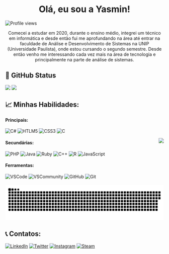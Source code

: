 
<!-- Título -->
<h1 align="center"> Olá, eu sou a Yasmin! </h1>

<!-- Icone -->

<!-- Contador de visualizações do perfil -->
<p align="left"> <img src="https://komarev.com/ghpvc/?username=yasvieir&color=yellow" alt="Profile views" /> </p>

<!-- Introdução -->
<p align="center"> Comecei a estudar em 2020, durante o ensino médio, integrei um técnico em informática e desde então fui me aprofundando na área até entrar na faculdade de Análise e Desenvolvimento de Sistemas na UNIP (Universidade Paulista), onde estou cursando o segundo semestre. 
Desde então venho me interessando cada vez mais na área de tecnologia e principalmente na parte de análise de sistemas. </p>

<!-- GitHub Status -->
## 🤖 GitHub Status

<div>
  <a href="https://github.com/yasvieir"></a>
  <img loading="lazy" height="150em" src="https://github-readme-stats.vercel.app/api?username=yasvieir&show_icons=true&theme=midnight-purple&include_all_commits=true&count_private=true"/>
  <img loading="lazy" height="150em" src="https://github-readme-stats.vercel.app/api/top-langs/?username=yasvieir&layout=compact&langs_count=7&theme=midnight-purple"/> 
</div>

<!-- Minhas Skills -->
## 📈 Minhas Habilidades:

<!-- Linguagens -->
#### Principais:
![C#](https://img.shields.io/badge/C%23-239120?style=for-the-badge&logo=c-sharp&logoColor=white)
![HTLM5](https://img.shields.io/badge/HTML5-E34F26?style=for-the-badge&logo=html5&logoColor=white)
![CSS3](https://img.shields.io/badge/CSS3-1572B6?style=for-the-badge&logo=css3&logoColor=white)
![C](https://img.shields.io/badge/C-00599C?style=for-the-badge&logo=c&logoColor=white) 

<img align="right" height="150px" src="./img/cat-computer.gif">

#### Secundárias:
![PHP](https://img.shields.io/badge/PHP-777BB4?style=for-the-badge&logo=php&logoColor=white)
![Java](https://img.shields.io/badge/Java-ED8B00?style=for-the-badge&logo=openjdk&logoColor=white)
![Ruby](https://img.shields.io/badge/Ruby-CC342D?style=for-the-badge&logo=ruby&logoColor=white)
![C++](https://img.shields.io/badge/C%2B%2B-00599C?style=for-the-badge&logo=c%2B%2B&logoColor=white)
![R](https://img.shields.io/badge/R-276DC3?style=for-the-badge&logo=r&logoColor=white)
![JavaScript](https://img.shields.io/badge/JavaScript-F7DF1E?style=for-the-badge&logo=javascript&logoColor=black)

<!-- Ferramentas -->
#### Ferramentas:
![VSCode](https://img.shields.io/badge/Visual_Studio_Code-0078D4?style=for-the-badge&logo=visual%20studio%20code&logoColor=white)
![VSCommunity](https://img.shields.io/badge/Visual_Studio-5C2D91?style=for-the-badge&logo=visual%20studio&logoColor=white)
![GitHub](https://img.shields.io/badge/GitHub-100000?style=for-the-badge&logo=github&logoColor=white)
![Git](https://img.shields.io/badge/GIT-E44C30?style=for-the-badge&logo=git&logoColor=white)

<picture>
  <source media="(prefers-color-scheme: dark)" srcset="https://raw.githubusercontent.com/yasvieir/yasvieir/output/github-contribution-grid-snake-dark.svg">
  <source media="(prefers-color-scheme: light)" srcset="https://raw.githubusercontent.com/yasvieir/yasvieir/output/github-contribution-grid-snake.svg">
  <img alt="github contribution grid snake animation" src="https://raw.githubusercontent.com/yasvieir/yasvieir/output/github-contribution-grid-snake.svg">
</picture>

<!-- Contatos -->
## 📞 Contatos:

<div>
  <a href="https://www.linkedin.com/in/pedroandradepereira/" target="_blank"><img src="https://img.shields.io/badge/LinkedIn-0077B5?style=for-the-badge&logo=linkedin&logoColor=white" target="_blank" alt="LinkedIn"></a>
  <a href="https://twitter.com/home" target="_blank"><img src="https://img.shields.io/badge/Twitter-1DA1F2?style=for-the-badge&logo=twitter&logoColor=white" target="_blank" alt="Twitter"></a>
  <a href="https://www.instagram.com/pedro.drad/" target="_blank"><img src="https://img.shields.io/badge/Instagram-E4405F?style=for-the-badge&logo=instagram&logoColor=white" target="_blank" alt="Instagram"></a>
  <a href="https://steamcommunity.com/id/GamesPedr0/" target="_blank"><img src="https://img.shields.io/badge/Steam-000000?style=for-the-badge&logo=steam&logoColor=white" target="_blank" alt="Steam"></a>
</div>
